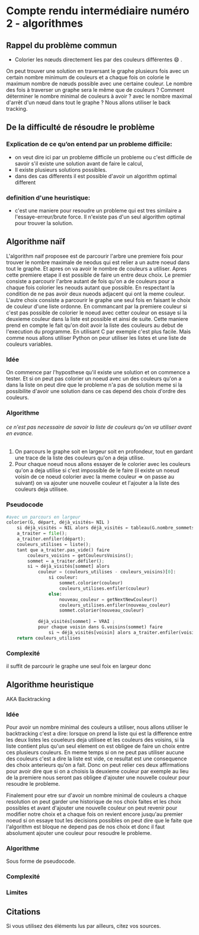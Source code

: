 # Compte rendu intermédiaire numéro 2 - algorithmes

## Rappel du problème commun
*	Colorier les nœuds directement lies par des couleurs différentes 😄 .

On peut trouver une solution en traversant le graphe plusieurs fois avec un certain nombre minimum de couleurs et a chaque fois on colorie le maximum nombre de nœuds possible avec une certaine couleur. Le nombre des fois à traverser un graphe sera le même que de couleurs ? Comment déterminer le nombre minimal de couleurs à avoir ? avec le nombre maximal d'arrêt d'un nœud dans tout le graphe ? Nous allons utiliser le back tracking.

## De la difficulté de résoudre le problème
### Explication de ce qu’on entend par un probleme difficile:
* on veut dire ici par un probleme difficile un probleme ou c'est difficile de savoir s'il existe une solution avant de faire le calcul,
* Il existe plusieurs solutions possibles.
* dans des cas differents il est possible d'avoir un algorithm optimal different
  
### definition d'une heuristique:
* c'est une maniere pour resoudre un probleme qui est tres similaire a l'essaye-erreur/brute force. Il n'existe pas d'un seul algorithm optimal pour trouver la solution.


## Algorithme naïf
L'algorithm naif proposee est de parcourir l'arbre une premiere fois pour trouver le nombre maximale de neodus qui est relier a un autre noeud dans tout le graphe.
Et apres on va avoir le nombre de couleurs a utiliser. Apres cette premiere etape il est possible de faire un entre deux choix. Le premier consiste a parcourir l'arbre autant de fois
qu'on a de couleurs pour a chaque fois colorier les neouds autant que possible. En respectant la condition de ne pas avoir deux nueods adjacent qui ont la meme couleur. L'autre choix consiste a parcourir le graphe une seul fois en faisant le choix de couleur d'une liste ordonne. En commancant par la premiere couleur si c'est pas possible de colorier le noeud avec cetter couleur on essaye si la deuxieme couleur dans la liste est possible et ainsi de suite. Cette maniere prend en compte le fait qu'on doit avoir la liste des couleurs au debut de l'execution du programme. En utilisant C par exemple c'est plus facile. Mais comme nous allons utiliser Python on peur utiliser les listes et une liste de couleurs variables.

### Idée    
On commence par l'hyposthese qu'il existe une solution et on commence a tester. Et si on peut pas colorier un noeud avec un des couleurs qu'on a dans la liste on peut dire que le probleme n'a pas de solution meme si la possibilite d'avoir une solution dans ce cas depend des choix d'ordre des couleurs.

### Algorithme
###### ce n'est pas necessaire de savoir la liste de couleurs qu'on va utiliser avant en evance.
1. On parcours le graphe soit en largeur soit en profondeur, tout en gardant une trace de la liste des couleurs qu'on a deja utilise. 
2. Pour chaque noeud nous allons essayer de le colorier avec les couleurs qu'on a deja utilise si c'est impossible de le faire (il existe un noeud voisin de ce noeud colorier avec la meme couleur => on passe au suivant) on va ajouter une nouvelle couleur et l'ajouter a la liste des couleurs deja utilisee.

### Pseudocode 
```python
#avec un parcours en largeur
colorier(G, départ, déjà_visités= NIL )
    si déjà_visités = NIL alors déjà_visités ← tableau(G.nombre_sommets(), FAUX );
    a_traiter ← file();
    a_traiter.enfiler(départ);
    couleurs_utilises ← liste();
    tant que a_traiter.pas_vide() faire
        couleurs_voisins ← getCouleursVoisins();
        sommet ← a_traiter.défiler();
        si ¬ déjà_visités[sommet] alors
            couleur = (couleurs_utilises - couleurs_voisins)[0]:
                si couleur:
                    sommet.colorier(couleur)
                    couleurs_utilises.enfiler(couleur)
                else:
                    nouveau_couleur = getNextNewCouleur()
                    couleurs_utilises.enfiler(nouveau_couleur)
                    sommet.colorier(nouveau_couleur)
                    
            déjà_visités[sommet] ← VRAI ;
            pour chaque voisin dans G.voisins(sommet) faire
                si ¬ déjà_visités[voisin] alors a_traiter.enfiler(voisin) ;
    return couleurs_utilises
```

### Complexité
il suffit de parcourir le graphe une seul foix en largeur donc 

## Algorithme heuristique
AKA Backtracking 

### Idée
Pour avoir un nombre minimal des couleurs a utiliser, nous allons utiliser le backtracking c'est a dire: lorsque on prend la liste qui est la difference entre les deux listes les coueleurs deja utilisee et les couleurs des voisins, si la liste contient plus qu'un seul element on est obligee de faire un choix entre ces plusieurs couleurs. En meme temps si on ne peut pas utiliser aucune des couleurs c'est a dire la liste est vide, ce resultat est une consequence des choix anterieurs qu'on a fait. Donc on peut relier ces deux affirmations pour avoir dire que si on a choisis la deuxieme couleur par exemple au lieu de la premiere nous seront pas obligee d'ajouter une nouvelle couleur pour resoudre le probleme.

Finalement pour etre sur d'avoir un nombre minimal de couleurs a chaque resolution on peut garder une historique de nos choix faites et les choix possibles et avant d'ajouter une nouvelle couleur on peut revenir pour modifier notre choix et a chaque fois on revient encore jusqu'au premier noeud si on essaye tout les decisions possibles on peut dire que le faite que l'algorithm est bloque ne depend pas de nos choix et donc il faut absolument ajouter une couleur pour resoudre le probleme.

### Algorithme
Sous forme de pseudocode.

### Complexité

### Limites

## Citations
Si vous utilisez des éléments lus par ailleurs, citez vos sources.

